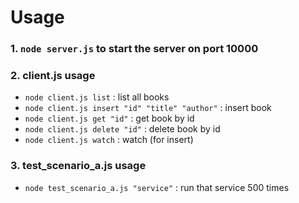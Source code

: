 # Usage
### 1. ```node server.js``` to start the server on port 10000
### 2. client.js usage
  - ```node client.js list``` : list all books
  - ```node client.js insert "id" "title" "author"``` : insert book
  - ```node client.js get "id"``` : get book by id
  - ```node client.js delete "id"``` : delete book by id
  - ```node client.js watch``` : watch (for insert)
### 3. test_scenario_a.js usage
  - ```node test_scenario_a.js "service"``` : run that service 500 times
